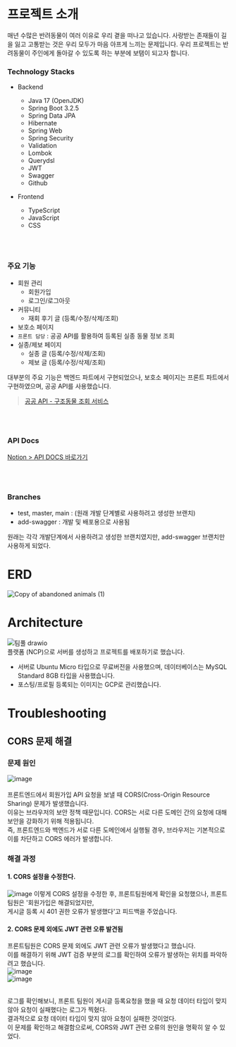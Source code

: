 # 프로젝트 소개
매년 수많은 반려동물이 여러 이유로 우리 곁을 떠나고 있습니다. 사랑받는 존재들이 길을 잃고 고통받는 것은 우리 모두가 마음 아프게 느끼는 문제입니다. 우리 프로젝트는 반려동물이 주인에게 돌아갈 수 있도록 하는 부분에 보탬이 되고자 합니다.

### Technology Stacks
+ Backend
  + Java 17 (OpenJDK)
  + Spring Boot 3.2.5
  + Spring Data JPA
  + Hibernate
  + Spring Web
  + Spring Security
  + Validation
  + Lombok
  + Querydsl
  + JWT
  + Swagger
  + Github
  
+ Frontend
  + TypeScript
  + JavaScript
  +  CSS

<br><br>

### 주요 기능
+ 회원 관리
  + 회원가입
  + 로그인/로그아웃
+ 커뮤니티
  + 재회 후기 글 (등록/수정/삭제/조회)
+ 보호소 페이지
+ `프론트 담당` : 공공 API를 활용하여 등록된 실종 동물 정보 조회
+ 실종/제보 페이지
  + 실종 글 (등록/수정/삭제/조회)
  + 제보 글 (등록/수정/삭제/조회)

대부분의 주요 기능은 백엔드 파트에서 구현되었으나, 보호소 페이지는 프론트 파트에서 구현하였으며, 공공 API를 사용했습니다.
> [공공 API -  구조동물 조회 서비스](https://www.data.go.kr/data/15098931/openapi.do)

<br><br>

### API Docs
[Notion > API DOCS 바로가기](https://fierce-baryonyx-006.notion.site/API-Doc-2188e8aba8074a87918f7ee95d57ee6b)

 <br><br>
 
### Branches
+ test, master, main : (원래 개발 단계별로 사용하려고 생성한 브랜치)
+ add-swagger : 개발 및 배포용으로 사용됨

원래는 각각 개발단계에서 사용하려고 생성한 브랜치였지만,
add-swagger 브랜치만 사용하게 되었다.

# ERD
![Copy of abandoned animals (1)](https://github.com/user-attachments/assets/119317aa-d912-43fb-8b38-d056249aa28f)


# Architecture
![팀풀 drawio](https://github.com/user-attachments/assets/6c3f5132-fc9f-4588-8c9a-ee1b20d011d3) <br>
플랫폼 (NCP)으로 서버를 생성하고 프로젝트를 배포하기로 했습니다. <br>
+ 서버로 Ubuntu  Micro 타입으로 무료버전을 사용했으며, 데이터베이스는 MySQL Standard 8GB 타입을 사용했습니다.
+ 포스팅/프로필 등록되는 이미지는 GCP로 관리했습니다.

# Troubleshooting
## CORS 문제 해결
### 문제 원인
![image](https://github.com/user-attachments/assets/27e5664b-f433-4672-9921-cfba9e903196) <br><br>
프론트엔드에서 회원가입 API 요청을 보낼 때 CORS(Cross-Origin Resource Sharing) 문제가 발생했습니다. <br>
이유는 브라우저의 보안 정책 때문입니다. CORS는 서로 다른 도메인 간의 요청에 대해 보안을 강화하기 위해 적용됩니다. <br>
즉, 프론트엔드와 백엔드가 서로 다른 도메인에서 실행될 경우, 브라우저는 기본적으로 이를 차단하고 CORS 에러가 발생합니다.

### 해결 과정
#### 1.  CORS 설정을 수정한다.
![image](https://github.com/user-attachments/assets/a40bac4a-0283-4a2f-9db5-f60c027816a4)
이렇게 CORS 설정을 수정한 후, 프론트팀원에게 확인을 요청했으나, 프론트 팀원은 '회원가입은 해결되었지만, <br>
게시글 등록 시 401 권한 오류가 발생했다'고 피드백을 주었습니다.

#### 2. CORS 문제 외에도 JWT 관련 오류 발견됨
프론트팀원은 CORS 문제 외에도 JWT 관련 오류가 발생했다고 했습니다. <br>
이를 해결하기 위해 JWT 검증 부분의 로그를 확인하여 오류가 발생하는 위치를 파악하려고 했습니다. <br>
![image](https://github.com/user-attachments/assets/ecffa109-ce52-4a98-8282-a01d7b156d79)  <br>
![image](https://github.com/user-attachments/assets/5213ecbf-b762-4b4e-88ff-436681b1b151)  <br> <br>

로그를 확인해보니, 프론트 팀원이 게시글 등록요청을 했을 때 요청 데이터 타입이 맞지 않아 요청이 실패했다는 로그가 찍혔다. <br>
결과적으로 요청 데이터 타입이 맞지 않아 요청이 실패한 것이었다. <br>
이 문제를 확인하고 해결함으로써, CORS와 JWT 관련 오류의 원인을 명확히 알 수 있었다.
